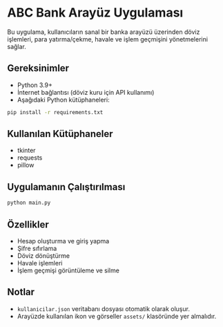 # ABC Bank Arayüz Uygulaması

Bu uygulama, kullanıcıların sanal bir banka arayüzü üzerinden döviz işlemleri, para yatırma/çekme, havale ve işlem geçmişini yönetmelerini sağlar.

## Gereksinimler

- Python 3.9+
- İnternet bağlantısı (döviz kuru için API kullanımı)
- Aşağıdaki Python kütüphaneleri:

```bash
pip install -r requirements.txt
```

## Kullanılan Kütüphaneler

- tkinter
- requests
- pillow

## Uygulamanın Çalıştırılması

```bash
python main.py
```

## Özellikler

- Hesap oluşturma ve giriş yapma
- Şifre sıfırlama
- Döviz dönüştürme
- Havale işlemleri
- İşlem geçmişi görüntüleme ve silme

## Notlar

- `kullanicilar.json` veritabanı dosyası otomatik olarak oluşur.
- Arayüzde kullanılan ikon ve görseller `assets/` klasöründe yer almalıdır.
